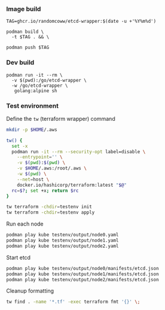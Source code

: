 ### Image build

```
TAG=ghcr.io/randomcoww/etcd-wrapper:$(date -u +'%Y%m%d')

podman build \
  -t $TAG . && \

podman push $TAG
```

### Dev build

```
podman run -it --rm \
  -v $(pwd):/go/etcd-wrapper \
  -w /go/etcd-wrapper \
   golang:alpine sh
```

### Test environment

Define the `tw` (terraform wrapper) command

```bash
mkdir -p $HOME/.aws

tw() {
  set -x
  podman run -it --rm --security-opt label=disable \
    --entrypoint='' \
    -v $(pwd):$(pwd) \
    -v $HOME/.aws:/root/.aws \
    -w $(pwd) \
    --net=host \
    docker.io/hashicorp/terraform:latest "$@"
  rc=$?; set +x; return $rc
}
```

```bash
tw terraform -chdir=testenv init
tw terraform -chdir=testenv apply
```

Run each node

```bash
podman play kube testenv/output/node0.yaml
podman play kube testenv/output/node1.yaml
podman play kube testenv/output/node2.yaml
```

Start etcd

```bash
podman play kube testenv/output/node0/manifests/etcd.json
podman play kube testenv/output/node1/manifests/etcd.json
podman play kube testenv/output/node2/manifests/etcd.json
```

Cleanup formatting

```bash
tw find . -name '*.tf' -exec terraform fmt '{}' \;
```